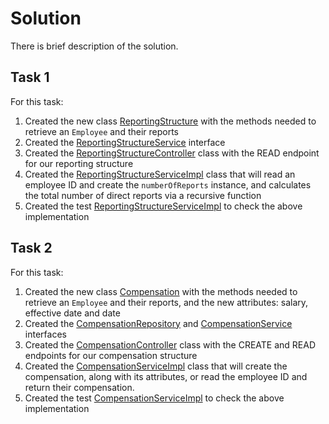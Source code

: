 # Solution

There is brief description of the solution. 

## Task 1

For this task:

1. Created the new class [ReportingStructure](src/main/java/com/mindex/challenge/data/ReportingStructure.java) with the methods needed to retrieve an `Employee` and their reports
2. Created the [ReportingStructureService](src/main/java/com/mindex/challenge/service/ReportingStructureService.java) interface
3. Created the [ReportingStructureController](src/main/java/com/mindex/challenge/controller/ReportingStructureController.java) class with the READ endpoint for our reporting structure
4. Created the [ReportingStructureServiceImpl](src/main/java/com/mindex/challenge/service/impl/ReportingStructureServiceImpl.java) class that will read an employee ID and create the `numberOfReports` instance, and calculates the total number of direct reports via a recursive function
5. Created the test [ReportingStructureServiceImpl](src/test/java/com/mindex/challenge/service/impl/ReportingStructureServiceImplTest.java) to check the above implementation

## Task 2

For this task:

1. Created the new class [Compensation](src/main/java/com/mindex/challenge/data/Compensation.java) with the methods needed to retrieve an `Employee` and their reports, and the new attributes: salary, effective date and date
2. Created the [CompensationRepository](src/main/java/com/mindex/challenge/dao/CompensationRepository.java) and [CompensationService](src/main/java/com/mindex/challenge/service/CompensationService.java) interfaces
3. Created the [CompensationController](src/main/java/com/mindex/challenge/controller/CompensationController.java) class with the CREATE and READ endpoints for our compensation structure
4. Created the [CompensationServiceImpl](src/main/java/com/mindex/challenge/service/impl/CompensationServiceImpl.java) class that will create the compensation, along with its attributes, or read the employee ID and return their compensation.
5. Created the test [CompensationServiceImpl](src/test/java/com/mindex/challenge/service/impl/CompensationServiceImplTest.java) to check the above implementation